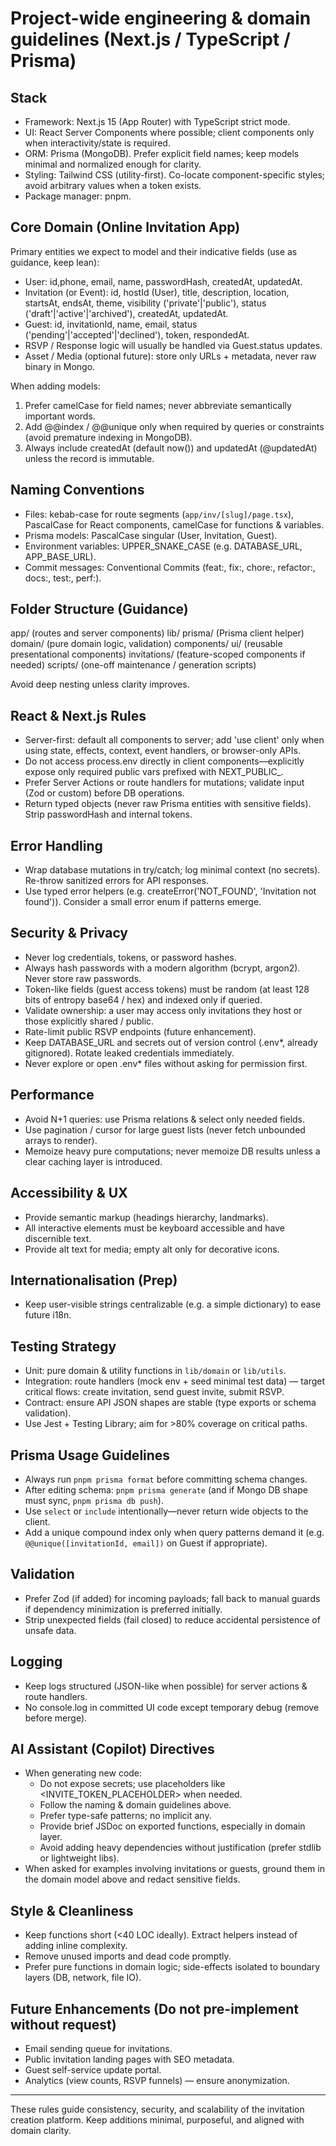 # Project-wide engineering & domain guidelines (Next.js / TypeScript / Prisma)

## Stack
- Framework: Next.js 15 (App Router) with TypeScript strict mode.
- UI: React Server Components where possible; client components only when interactivity/state is required.
- ORM: Prisma (MongoDB). Prefer explicit field names; keep models minimal and normalized enough for clarity.
- Styling: Tailwind CSS (utility-first). Co-locate component-specific styles; avoid arbitrary values when a token exists.
- Package manager: pnpm.

## Core Domain (Online Invitation App)
Primary entities we expect to model and their indicative fields (use as guidance, keep lean):
- User: id,phone, email, name, passwordHash, createdAt, updatedAt.
- Invitation (or Event): id, hostId (User), title, description, location, startsAt, endsAt, theme, visibility ('private'|'public'), status ('draft'|'active'|'archived'), createdAt, updatedAt.
- Guest: id, invitationId, name, email, status ('pending'|'accepted'|'declined'), token, respondedAt.
- RSVP / Response logic will usually be handled via Guest.status updates.
- Asset / Media (optional future): store only URLs + metadata, never raw binary in Mongo.

When adding models:
1. Prefer camelCase for field names; never abbreviate semantically important words.
2. Add @@index / @@unique only when required by queries or constraints (avoid premature indexing in MongoDB).
3. Always include createdAt (default now()) and updatedAt (@updatedAt) unless the record is immutable.

## Naming Conventions
- Files: kebab-case for route segments (`app/inv/[slug]/page.tsx`), PascalCase for React components, camelCase for functions & variables.
- Prisma models: PascalCase singular (User, Invitation, Guest).
- Environment variables: UPPER_SNAKE_CASE (e.g. DATABASE_URL, APP_BASE_URL).
- Commit messages: Conventional Commits (feat:, fix:, chore:, refactor:, docs:, test:, perf:).

## Folder Structure (Guidance)
app/
	(routes and server components)
lib/
	prisma/ (Prisma client helper)
	domain/ (pure domain logic, validation)
components/
	ui/ (reusable presentational components)
	invitations/ (feature-scoped components if needed)
scripts/ (one-off maintenance / generation scripts)

Avoid deep nesting unless clarity improves.

## React & Next.js Rules
- Server-first: default all components to server; add 'use client' only when using state, effects, context, event handlers, or browser-only APIs.
- Do not access process.env directly in client components—explicitly expose only required public vars prefixed with NEXT_PUBLIC_.
- Prefer Server Actions or route handlers for mutations; validate input (Zod or custom) before DB operations.
- Return typed objects (never raw Prisma entities with sensitive fields). Strip passwordHash and internal tokens.

## Error Handling
- Wrap database mutations in try/catch; log minimal context (no secrets). Re-throw sanitized errors for API responses.
- Use typed error helpers (e.g. createError('NOT_FOUND', 'Invitation not found')). Consider a small error enum if patterns emerge.

## Security & Privacy
- Never log credentials, tokens, or password hashes.
- Always hash passwords with a modern algorithm (bcrypt, argon2). Never store raw passwords.
- Token-like fields (guest access tokens) must be random (at least 128 bits of entropy base64 / hex) and indexed only if queried.
- Validate ownership: a user may access only invitations they host or those explicitly shared / public.
- Rate-limit public RSVP endpoints (future enhancement).
- Keep DATABASE_URL and secrets out of version control (.env*, already gitignored). Rotate leaked credentials immediately.
- Never explore or open .env* files without asking for permission first.

## Performance
- Avoid N+1 queries: use Prisma relations & select only needed fields.
- Use pagination / cursor for large guest lists (never fetch unbounded arrays to render).
- Memoize heavy pure computations; never memoize DB results unless a clear caching layer is introduced.

## Accessibility & UX
- Provide semantic markup (headings hierarchy, landmarks).
- All interactive elements must be keyboard accessible and have discernible text.
- Provide alt text for media; empty alt only for decorative icons.

## Internationalisation (Prep)
- Keep user-visible strings centralizable (e.g. a simple dictionary) to ease future i18n.

## Testing Strategy
- Unit: pure domain & utility functions in `lib/domain` or `lib/utils`.
- Integration: route handlers (mock env + seed minimal test data) — target critical flows: create invitation, send guest invite, submit RSVP.
- Contract: ensure API JSON shapes are stable (type exports or schema validation).
- Use Jest + Testing Library; aim for >80% coverage on critical paths.

## Prisma Usage Guidelines
- Always run `pnpm prisma format` before committing schema changes.
- After editing schema: `pnpm prisma generate` (and if Mongo DB shape must sync, `pnpm prisma db push`).
- Use `select` or `include` intentionally—never return wide objects to the client.
- Add a unique compound index only when query patterns demand it (e.g. `@@unique([invitationId, email])` on Guest if appropriate).

## Validation
- Prefer Zod (if added) for incoming payloads; fall back to manual guards if dependency minimization is preferred initially.
- Strip unexpected fields (fail closed) to reduce accidental persistence of unsafe data.

## Logging
- Keep logs structured (JSON-like when possible) for server actions & route handlers.
- No console.log in committed UI code except temporary debug (remove before merge).

## AI Assistant (Copilot) Directives
- When generating new code:
	- Do not expose secrets; use placeholders like <INVITE_TOKEN_PLACEHOLDER> when needed.
	- Follow the naming & domain guidelines above.
	- Prefer type-safe patterns; no implicit any.
	- Provide brief JSDoc on exported functions, especially in domain layer.
	- Avoid adding heavy dependencies without justification (prefer stdlib or lightweight libs).
- When asked for examples involving invitations or guests, ground them in the domain model above and redact sensitive fields.

## Style & Cleanliness
- Keep functions short (<40 LOC ideally). Extract helpers instead of adding inline complexity.
- Remove unused imports and dead code promptly.
- Prefer pure functions in domain logic; side-effects isolated to boundary layers (DB, network, file IO).

## Future Enhancements (Do not pre-implement without request)
- Email sending queue for invitations.
- Public invitation landing pages with SEO metadata.
- Guest self-service update portal.
- Analytics (view counts, RSVP funnels) — ensure anonymization.

---
These rules guide consistency, security, and scalability of the invitation creation platform. Keep additions minimal, purposeful, and aligned with domain clarity.

